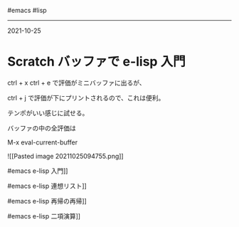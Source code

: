 #emacs #lisp

---
2021-10-25

# Scratch バッファで e-lisp 入門

ctrl + x ctrl + e で評価がミニバッファに出るが、

ctrl + j  で評価が下にプリントされるので、これは便利。

テンポがいい感じに試せる。

バッファの中の全評価は
 
 M-x eval-current-buffer
 
 

![[Pasted image 20211025094755.png]]


#emacs  e-lisp 入門]]

#emacs   e-lisp  連想リスト]]

#emacs    e-lisp  再帰の再帰]]

#emacs   e-lisp   二項演算]]
